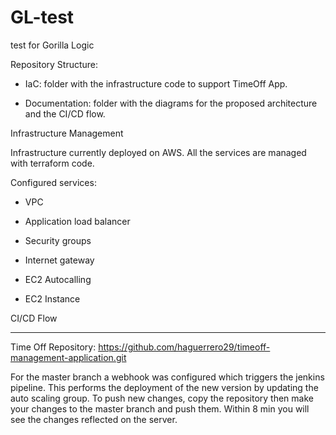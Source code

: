 # GL-test
test for Gorilla Logic


Repository Structure:

  - IaC: folder with the infrastructure code to support TimeOff App.

  - Documentation: folder with the diagrams for the proposed architecture and the CI/CD flow.


Infrastructure Management

Infrastructure currently deployed on AWS. All the services are managed with terraform code.

Configured services:

  - VPC
  
  - Application load balancer
  
  - Security groups
  
  - Internet gateway
  
  - EC2 Autocalling
  
  - EC2 Instance

CI/CD Flow
___________

Time Off Repository: https://github.com/haguerrero29/timeoff-management-application.git

For the master branch a webhook was configured which triggers the jenkins pipeline. This performs the deployment of the new version by updating the auto scaling group.
To push new changes, copy the repository then make your changes to the master branch and push them. Within 8 min you will see the changes reflected on the server.

